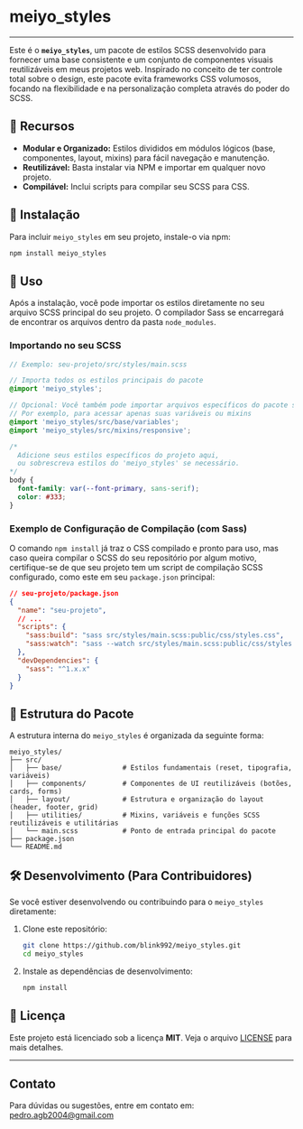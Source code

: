 

# meiyo\_styles

-----

Este é o **`meiyo_styles`**, um pacote de estilos SCSS desenvolvido para fornecer uma base consistente e um conjunto de componentes visuais reutilizáveis em meus projetos web. Inspirado no conceito de ter controle total sobre o design, este pacote evita frameworks CSS volumosos, focando na flexibilidade e na personalização completa através do poder do SCSS. 

## 🌟 Recursos

  * **Modular e Organizado:** Estilos divididos em módulos lógicos (base, componentes, layout, mixins) para fácil navegação e manutenção.
  * **Reutilizável:** Basta instalar via NPM e importar em qualquer novo projeto.
  * **Compilável:** Inclui scripts para compilar seu SCSS para CSS.

## 🚀 Instalação

Para incluir `meiyo_styles` em seu projeto, instale-o via npm:

```bash
npm install meiyo_styles
```

## 📝 Uso

Após a instalação, você pode importar os estilos diretamente no seu arquivo SCSS principal do seu projeto. O compilador Sass se encarregará de encontrar os arquivos dentro da pasta `node_modules`.

### Importando no seu SCSS

```scss
// Exemplo: seu-projeto/src/styles/main.scss

// Importa todos os estilos principais do pacote
@import 'meiyo_styles';

// Opcional: Você também pode importar arquivos específicos do pacote se precisar
// Por exemplo, para acessar apenas suas variáveis ou mixins
@import 'meiyo_styles/src/base/variables';
@import 'meiyo_styles/src/mixins/responsive';

/*
  Adicione seus estilos específicos do projeto aqui,
  ou sobrescreva estilos do 'meiyo_styles' se necessário.
*/
body {
  font-family: var(--font-primary, sans-serif);
  color: #333;
}
```

### Exemplo de Configuração de Compilação (com Sass)

O comando `npm install` já traz o CSS compilado e pronto para uso, mas caso queira compilar o SCSS do seu repositório por algum motivo, certifique-se de que seu projeto tem um script de compilação SCSS configurado, como este em seu `package.json` principal:

```json
// seu-projeto/package.json
{
  "name": "seu-projeto",
  // ...
  "scripts": {
    "sass:build": "sass src/styles/main.scss:public/css/styles.css",
    "sass:watch": "sass --watch src/styles/main.scss:public/css/styles.css"
  },
  "devDependencies": {
    "sass": "^1.x.x"
  }
}
```

## 📂 Estrutura do Pacote

A estrutura interna do `meiyo_styles` é organizada da seguinte forma:

```
meiyo_styles/
├── src/
│   ├── base/               # Estilos fundamentais (reset, tipografia, variáveis)
│   ├── components/         # Componentes de UI reutilizáveis (botões, cards, forms)
│   ├── layout/             # Estrutura e organização do layout (header, footer, grid)
│   ├── utilities/          # Mixins, variáveis e funções SCSS reutilizáveis e utilitárias
│   └── main.scss           # Ponto de entrada principal do pacote
├── package.json
└── README.md
```

## 🛠 Desenvolvimento (Para Contribuidores)

Se você estiver desenvolvendo ou contribuindo para o `meiyo_styles` diretamente:

1.  Clone este repositório:
    ```bash
    git clone https://github.com/blink992/meiyo_styles.git
    cd meiyo_styles
    ```
2.  Instale as dependências de desenvolvimento:
    ```bash
    npm install
    ```

## 📝 Licença

Este projeto está licenciado sob a licença **MIT**. Veja o arquivo [LICENSE](./LICENSE.md) para mais detalhes.

-----

## Contato

Para dúvidas ou sugestões, entre em contato em: pedro.agb2004@gmail.com

